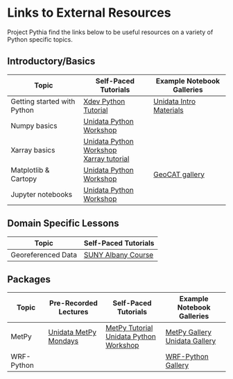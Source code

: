 # Links to External Resources

Project Pythia find the links below to be useful resources on a variety of Python specific topics.

## Introductory/Basics
| Topic | Self-Paced Tutorials | Example Notebook Galleries |
| --- | ----------- | ----------- |
| Getting started with Python | [Xdev Python Tutorial](https://ncar.github.io/python-tutorial/) | [Unidata Intro Materials](https://unidata.github.io/python-training/python/intro-to-python/) |
| Numpy basics | [Unidata Python Workshop](https://unidata.github.io/python-training/workshop/NumPy/numpy-basics/)| |
| Xarray basics | [Unidata Python Workshop](https://unidata.github.io/python-training/workshop/XArray/xarray-introduction/) <br> [Xarray tutorial](https://xarray-contrib.github.io/xarray-tutorial/) | |
| Matplotlib & Cartopy | [Unidata Python Workshop](https://unidata.github.io/python-training/workshop/Matplotlib/matplotlib-basics/) | [GeoCAT gallery](https://geocat-examples.readthedocs.io/en/latest/) |
| Jupyter notebooks | [Unidata Python Workshop](https://unidata.github.io/python-training/workshop/Jupyter_Notebooks/jupyter-notebooks-introduction/) | |

## Domain Specific Lessons
| Topic | Self-Paced Tutorials |
| --- | ----------- |
| Georeferenced Data | [SUNY Albany Course](https://github.com/DAES433533/Fall2020) |

## Packages
| Topic | Pre-Recorded Lectures | Self-Paced Tutorials | Example Notebook Galleries |
| --- | ----------- | ----------- | ----------- |
| MetPy | [Unidata MetPy Mondays](https://www.youtube.com/playlist?list=PLQut5OXpV-0ir4IdllSt1iEZKTwFBa7kO) | [MetPy Tutorial](https://unidata.github.io/MetPy/latest/tutorials/index.html) <br> [Unidata Python Workshop](https://unidata.github.io/python-training/workshop/Metpy_Introduction/introduction-to-metpy/)| [MetPy Gallery](https://unidata.github.io/MetPy/latest/examples/index.html) <br> [Unidata Gallery](https://unidata.github.io/python-training/gallery/gallery-home/) |
| WRF-Python | | | [WRF-Python Gallery](https://wrf-python.readthedocs.io/en/latest/plot.html) |
